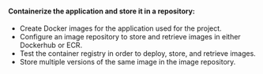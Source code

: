 #### Containerize the application and store it in a repository:
- Create Docker images for the application used for the project.
- Configure an image repository to store and retrieve images in either Dockerhub or ECR.
- Test the container registry in order to deploy, store, and retrieve images.
- Store multiple versions of the same image in the image repository.